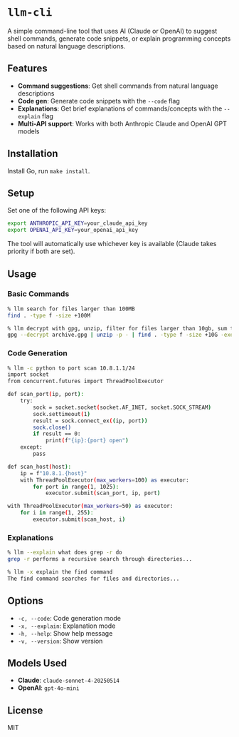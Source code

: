 # `llm-cli`

A simple command-line tool that uses AI (Claude or OpenAI) to suggest shell commands, generate code snippets, or explain programming concepts based on natural language descriptions.

## Features

- **Command suggestions**: Get shell commands from natural language descriptions
- **Code gen**: Generate code snippets with the `--code` flag
- **Explanations**: Get brief explanations of commands/concepts with the `--explain` flag
- **Multi-API support**: Works with both Anthropic Claude and OpenAI GPT models

## Installation

Install Go, run `make install`.

## Setup

Set one of the following API keys:

```bash
export ANTHROPIC_API_KEY=your_claude_api_key
export OPENAI_API_KEY=your_openai_api_key
```

The tool will automatically use whichever key is available (Claude takes priority if both are set).

## Usage

### Basic Commands
```bash
% llm search for files larger than 100MB
find . -type f -size +100M

% llm decrypt with gpg, unzip, filter for files larger than 10gb, sum the third column
gpg --decrypt archive.gpg | unzip -p - | find . -type f -size +10G -exec awk '{sum += $3} END {print sum}' {} +
```

### Code Generation
```bash
% llm -c python to port scan 10.8.1.1/24
import socket
from concurrent.futures import ThreadPoolExecutor

def scan_port(ip, port):
    try:
        sock = socket.socket(socket.AF_INET, socket.SOCK_STREAM)
        sock.settimeout(1)
        result = sock.connect_ex((ip, port))
        sock.close()
        if result == 0:
            print(f"{ip}:{port} open")
    except:
        pass

def scan_host(host):
    ip = f"10.8.1.{host}"
    with ThreadPoolExecutor(max_workers=100) as executor:
        for port in range(1, 1025):
            executor.submit(scan_port, ip, port)

with ThreadPoolExecutor(max_workers=50) as executor:
    for i in range(1, 255):
        executor.submit(scan_host, i)
```

### Explanations
```bash
% llm --explain what does grep -r do
grep -r performs a recursive search through directories...

% llm -x explain the find command
The find command searches for files and directories...
```

## Options

- `-c, --code`: Code generation mode
- `-x, --explain`: Explanation mode  
- `-h, --help`: Show help message
- `-v, --version`: Show version

## Models Used

- **Claude**: `claude-sonnet-4-20250514`
- **OpenAI**: `gpt-4o-mini`

## License

MIT
